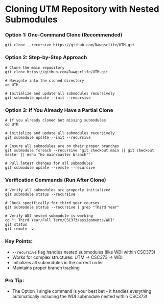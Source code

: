 # Cloning UTM Repository with Nested Submodules

### Option 1: One-Command Clone (Recommended)

```git
git clone --recursive https://github.com/Dawgsrlife/UTM.git
```

### Option 2: Step-by-Step Approach

```git
# Clone the main repository
git clone https://github.com/Dawgsrlife/UTM.git

# Navigate into the cloned directory
cd UTM

# Initialize and update all submodules recursively
git submodule update --init --recursive
```

### Option 3: If You Already Have a Partial Clone

```git
# If you already cloned but missing submodules
cd UTM

# Initialize and update all submodules recursively
git submodule update --init --recursive

# Ensure all submodules are on their proper branches
git submodule foreach --recursive 'git checkout main || git checkout master || echo "No main/master branch"'

# Pull latest changes for all submodules
git submodule update --remote --recursive
```

### Verification Commands (Run After Clone)

```git
# Verify all submodules are properly initialized
git submodule status --recursive

# Check specifically for third year courses
git submodule status --recursive | grep "Third Year"

# Verify WDI nested submodule is working
cd "! Third Year/Fall Term/CSC373/assignments/WDI"
git status
git remote -v
```

### Key Points:

- `--recursive` flag handles nested submodules (like WDI within CSC373)
- Works for complex structures: UTM → CSC373 → WDI
- Initializes all submodules in the correct order
- Maintains proper branch tracking

### Pro Tip:

- The Option 1 single command is your best bet - it handles everything automatically including the WDI submodule nested within CSC373!
